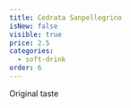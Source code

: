 ```yaml
---
title: Cedrata Sanpellegrino
isNew: false
visible: true
price: 2.5
categories:
  - soft-drink
order: 6
---
```

Original taste
